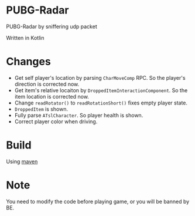 # PUBG-Radar
PUBG-Radar by sniffering udp packet

Written in Kotlin

# Changes
* Get self player's location by parsing `CharMoveComp` RPC. So the player's direction is corrected now. 
* Get item's relative locaiton by `DroppedItemInteractionComponent`. So the item location is corrected now.
* Change `readRotator()` to `readRotationShort()` fixes empty player state.
* `DroppedItem` is shown.
* Fully parse `ATslCharacter`. So player health is shown.
* Correct player color when driving.

# Build
Using [maven](https://maven.apache.org/)

# Note
You need to modify the code before playing game, or you will be banned by BE.
